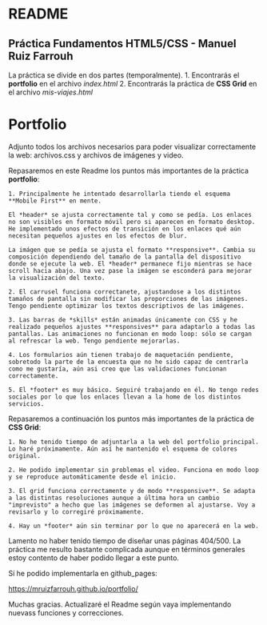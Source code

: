# README
## Práctica Fundamentos HTML5/CSS - Manuel Ruiz Farrouh

La práctica se divide en dos partes (temporalmente).
    1. Encontrarás el **portfolio** en el archivo *index.html*
    2. Encontrarás la práctica de **CSS Grid** en el archivo *mis-viajes.html*


# Portfolio

Adjunto todos los archivos necesarios para poder visualizar correctamente la web: archivos.css y archivos de imágenes y video.

Repasaremos en este Readme los puntos más importantes de la práctica **portfolio**:

    1. Principalmente he intentado desarrollarla tiendo el esquema **Mobile First** en mente. 
    
    El *header* se ajusta correctamente tal y como se pedía. Los enlaces no son visibles en formato móvil pero si aparecen en formato desktop. He implementado unos efectos de transición en los enlaces qué aún necesitan pequeños ajustes en los efectos de blur.

    La imágen que se pedía se ajusta el formato **responsive**. Cambia su composición dependiendo del tamaño de la pantalla del dispositivo donde se ejecute la web. El *header* permanece fijo mientras se hace scroll hacia abajo. Una vez pase la imágen se esconderá para mejorar la visualización del texto.

    2. El carrusel funciona correctanete, ajustandose a los distintos tamaños de pantalla sin modificar las proporciones de las imágenes. Tengo pendiente optimizar los textos descriptivos de las imágenes.

    3. Las barras de *skills* están animadas únicamente con CSS y he realizado pequeños ajustes **responsives** para adaptarlo a todas las pantallas. Las animaciones no funcionan en modo loop: sólo se cargan al refrescar la web. Tengo pendiente mejorarlas.

    4. Los formularios aún tienen trabajo de maquetación pendiente, sobretodo la parte de la encuesta que no he sido capaz de centrarla como me gustaría, aún asi creo que las validaciones funcionan correctamente.

    5. El *footer* es muy básico. Seguiré trabajando en él. No tengo redes sociales por lo que los enlaces llevan a la home de los distintos servicios.

Repasaremos a continuación los puntos más importantes de la práctica de **CSS Grid**:

    1. No he tenido tiempo de adjuntarla a la web del portfolio principal. Lo haré próximamente. Aún así he mantenido el esquema de colores original.

    2. He podido implementar sin problemas el video. Funciona en modo loop y se reproduce automáticamente desde el inicio.

    3. El grid funciona correctamente y de modo **responsive**. Se adapta a las distintas resoluciones aunque a última hora un cambio "imprevisto" a hecho que las imágenes se deformen al ajustarse. Voy a revisarlo y lo corregiré próximamente.

    4. Hay un *footer* aún sin terminar por lo que no aparecerá en la web.

Lamento no haber tenido tiempo de diseñar unas páginas 404/500. La práctica me resulto bastante complicada aunque en términos generales estoy contento de haber podido llegar a este punto.

Sí he podido implementarla en github_pages:

https://mruizfarrouh.github.io/portfolio/

Muchas gracias. Actualizaré el Readme según vaya implementando nuevass funciones y correcciones.

        